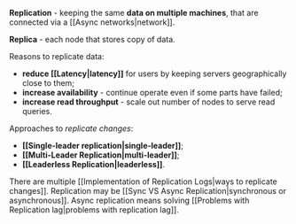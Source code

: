 **Replication** - keeping the same **data on multiple machines**, that are connected via a [[Async networks|network]].

**Replica** - each node that stores copy of data.

Reasons to replicate data:
- **reduce [[Latency|latency]]** for users by keeping servers geographically close to them;
- **increase availability** - continue operate even if some parts have failed;
- **increase read throughput** - scale out number of nodes to serve read queries.

Approaches to *replicate changes*:
- **[[Single-leader replication|single-leader]]**;
- **[[Multi-Leader Replication|multi-leader]]**;
- **[[Leaderless Replication|leaderless]]**.

There are multiple [[Implementation of Replication Logs|ways to replicate changes]].
Replication may be [[Sync VS Async Replication|synchronous or asynchronous]].
Async replication means solving [[Problems with Replication lag|problems with replication lag]].
